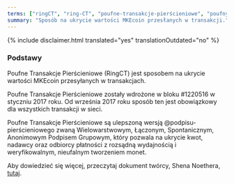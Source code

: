 ```yaml
---
terms: ["ringCT", "ring-CT", "poufne-transakcje-pierścieniowe", "poufnym-transakcjom-pierścieniowym", "poufnymi-transakcjami-pierścieniowymi", "poufnych-transakcji-pierścieniowych"]
summary: "Sposób na ukrycie wartości MKEcoin przesłanych w transakcji."
---
```


{% include disclaimer.html translated="yes" translationOutdated="no" %}
### Podstawy

Poufne Transakcje Pierścieniowe (RingCT) jest sposobem na ukrycie wartości MKEcoin przesyłanych w transakcjach.

Poufne Transakcje Pierścieniowe zostały wdrożone w bloku #1220516 w styczniu 2017 roku. Od września 2017 roku sposób ten jest obowiązkowy dla wszystkich transakcji w sieci.

Poufne Transakcje Pierścieniowe są ulepszoną wersją @podpisu-pierścieniowego zwaną Wielowarstwowym, Łączonym, Spontanicznym, Anonimowym Podpisem Grupowym, który pozwala na ukrycie kwot, nadawcy oraz odbiorcy płatności z rozsądną wydajnością i weryfikowalnym, nieufalnym tworzeniem monet.

Aby dowiedzieć się więcej, przeczytaj dokument twórcy, Shena Noethera, [tutaj](https://eprint.iacr.org/2015/1098).
